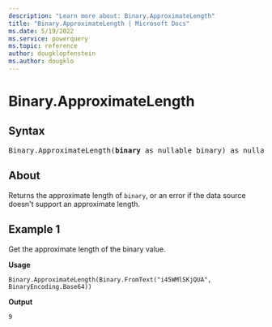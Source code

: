 ```yaml
---
description: "Learn more about: Binary.ApproximateLength"
title: "Binary.ApproximateLength | Microsoft Docs"
ms.date: 5/19/2022
ms.service: powerquery
ms.topic: reference
author: dougklopfenstein
ms.author: dougklo
---
```

# Binary.ApproximateLength

## Syntax

<pre>
Binary.ApproximateLength(<b>binary</b> as nullable binary) as nullable number
</pre>

## About

Returns the approximate length of `binary`, or an error if the data source doesn't support an approximate length.

## Example 1

Get the approximate length of the binary value.

**Usage**

```powerquery-m
Binary.ApproximateLength(Binary.FromText("i45WMlSKjQUA", BinaryEncoding.Base64))
```

**Output**

`9`
